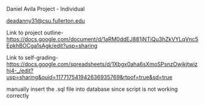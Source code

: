 Daniel Avila Project - Individual 

deadanny31@csu.fullerton.edu

Link to project outline-
https://docs.google.com/document/d/1aRM0ddEJ881jNTiQu3hZkVYLqVnc5EpkhBOCga1sAgk/edit?usp=sharing


Link to self-grading-
https://docs.google.com/spreadsheets/d/1Xbgx0aha6sXmoSPsnzOwjkjtwizhj4-_/edit?usp=sharing&ouid=117717541942636935769&rtpof=true&sd=true

manually insert the .sql file into database since script is not working correctly